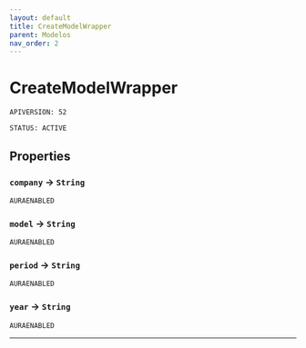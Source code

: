 ```yaml
---
layout: default
title: CreateModelWrapper
parent: Modelos
nav_order: 2
---
```


# CreateModelWrapper

`APIVERSION: 52`

`STATUS: ACTIVE`

## Properties

### `company` → `String`

`AURAENABLED`

### `model` → `String`

`AURAENABLED`

### `period` → `String`

`AURAENABLED`

### `year` → `String`

`AURAENABLED`

---
